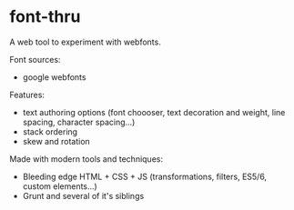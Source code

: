 font-thru
=========

A web tool to experiment with webfonts.

Font sources: 
- google webfonts  

Features:  
- text authoring options (font choooser, text decoration and weight, line spacing, character spacing...)
- stack ordering
- skew and rotation

Made with modern tools and techniques:
- Bleeding edge HTML + CSS + JS (transformations, filters, ES5/6, custom elements...)
- Grunt and several of it's siblings
